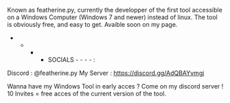 Known as featherine.py, currently the developper of the first tool accessible on a Windows Computer
(Windows 7 and newer) instead of linux. The tool is obviously free, and easy to get. Avaible soon on my page.


- - - - SOCIALS - - - - :

Discord : @featherine.py
My Server : https://discord.gg/AdQBAYvmgj

Wanna have my Windows Tool in early acces ? Come on my discord server ! 10 Invites = free acces of the current version of the tool.
